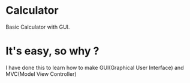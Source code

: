 # Calculator
Basic Calculator with GUI.
# It's easy, so why ?
I have done this to learn how to make GUI(Graphical User Interface) and MVC(Model View Controller)
